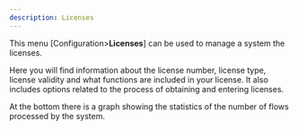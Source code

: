 ```yaml
---
description: Licenses
---
```


This menu [Configuration>**Licenses**] can be used to manage a system the licenses.

Here you will find information about the license number, license type, license validity and what functions are included in your license. It also includes options related to the process of obtaining and entering licenses.

At the bottom there is a graph showing the statistics of the number of flows processed by the system.

